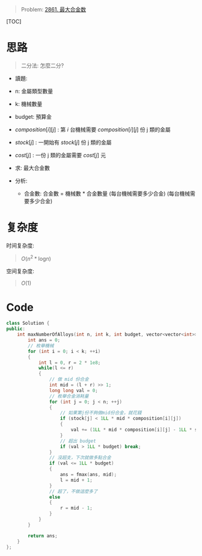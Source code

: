 
> Problem: [2861. 最大合金数](https://leetcode.cn/problems/maximum-number-of-alloys/description/)

[TOC]

# 思路

> 二分法: 怎麼二分?

- 讀題:
- n: 金屬類型數量
- k: 機械數量
- budget: 預算金
- $composition[i][j]$ : 第 $i$ 台機械需要 $composition[i][j]$ 份 j 類的金屬
- $stock[j]$ : 一開始有 $stock[j]$ 份 j 類的金屬
- $cost[j]$ : 一份 j 類的金屬需要 $cost[j]$ 元
- 求: 最大合金數

- 分析:
    - 合金數: 合金數 = 機械數 * 合金數量 (每台機械需要多少合金) (每台機械需要多少合金)



# 复杂度

时间复杂度:
> $O(n^2*\text{log}n)$

空间复杂度:
> $O(1)$



# Code
```C++ []
class Solution {
public:
    int maxNumberOfAlloys(int n, int k, int budget, vector<vector<int>>& composition, vector<int>& stock, vector<int>& cost) {
        int ans = 0;
        // 枚舉機械
        for (int i = 0; i < k; ++i) 
        {
            int l = 0, r = 2 * 1e8;
            while(l <= r)
            {
                // 做 mid 份合金
                int mid = (l + r) >> 1;
                long long val = 0;
                // 枚舉合金消耗量
                for (int j = 0; j < n; ++j)
                {
                    // 如果第j份不夠做mid份合金，就花錢
                    if (stock[j] < 1LL * mid * composition[i][j])
                    {
                        val += (1LL * mid * composition[i][j] - 1LL * stock[j]) * cost[j];
                    }
                    // 超出 budget 
                    if (val > 1LL * budget) break;
                }
                // 沒超支，下次就做多點合金
                if (val <= 1LL * budget)
                {
                    ans = fmax(ans, mid);
                    l = mid + 1;
                }
                // 超了，不做這麼多了
                else
                {
                    r = mid - 1;
                }
            }
        }

        return ans;
    }
};
```
  
